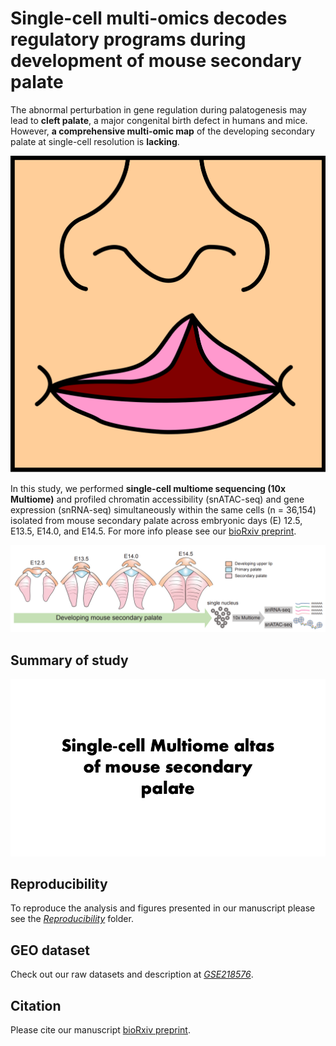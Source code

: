 # Single-cell multi-omics decodes regulatory programs during development of mouse secondary palate
The abnormal perturbation in gene regulation during palatogenesis may lead to **cleft palate**, a major congenital birth defect in humans and mice. However, **a comprehensive multi-omic map** of the developing secondary palate at single-cell resolution is **lacking**. 
<p align="center">
<img src="CleftLip.svg">
</p>

In this study, we performed **single-cell multiome sequencing (10x Multiome)** and profiled chromatin accessibility (snATAC-seq) and gene expression (snRNA-seq) simultaneously within the same cells (n = 36,154) isolated from mouse secondary palate across embryonic days (E) 12.5, E13.5, E14.0, and E14.5. For more info please see our [bioRxiv preprint](https://www.biorxiv.org/content/10.1101/2022.11.02.514609v1.abstract).
<p align="center">
<img src="Workflow.png">
</p>

## Summary of study
<p align="center">
<img src="Animation_of_Multiome.gif">
</p>

## Reproducibility
To reproduce the analysis and figures presented in our manuscript please see the [*Reproducibility*](https://github.com/fangfang0906/Single_cell_multiome_palate/tree/master/Reproducibility) folder.

## GEO dataset
Check out our raw datasets and description at [*GSE218576*](https://www.ncbi.nlm.nih.gov/geo/query/acc.cgi?acc=GSE218576).

## Citation
Please cite our manuscript [bioRxiv preprint](https://www.biorxiv.org/content/10.1101/2022.11.02.514609v1.abstract).
